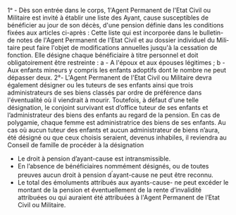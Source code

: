 1ᵒ - Dès son entrée dans le corps, 1'Agent Permanent de l'Etat Civil ou Militaire est invité à établir une liste des Ayant, cause susceptibles de bénéficier au jour de son décès, d'une pension définie dans les conditions fixées aux articles ci-après :
Cette liste qui est incorporée dans le bulletin-de notes de l'Agent Permanent de l'Etat Civil et au dossier individuel du Mili­taire peut faire l'objet de modifications annuelles jusqu'à la cessation de fonction. Elle désigne chaque bénéficiaire à titre personnel et doit obligatoirement être restreinte :
a - A l'époux et aux épouses légitimes ;
b - Aux enfants mineurs y compris les enfants adoptifs dont le nombre ne peut dépasser deux.
2°- L'Agent Permanent de l'Etat Civil ou Militaire devra également désigner ou les tuteurs de ses enfants ainsi que trois administrateurs de ses biens classés par ordre de préférence dans l'éventualité où il viendrait à mourir. Toutefois, à défaut d'une telle désignation, le conjoint survivant est d’office tuteur de ses enfants et l’administrateur des biens des enfants au regard de la pension. En cas de polygamie, chaque femme est administratrice des biens de ses enfants.
Au cas où aucun tuteur des enfants et aucun administrateur de biens n’aura, été désigné ou que ceux choisis seraient, devenus inhabiles, il reviendra au Conseil de famille de procéder à la désignation
- Le droit à pension d’ayant-cause est intransmissible.
- En l’absence de bénéficiaires nommément désignés, ou de toutes preuves aucun droit à pension d<sup>’</sup>ayant-cause ne peut être reconnu.
- Le total des émoluments attribués aux ayants-cause- ne peut excéder le montant de la pension et éventuellement de la rente d’invalidité attribuées ou qui auraient été attribuées à l'Agent Permanent de l’Etat Civil ou Militaire.